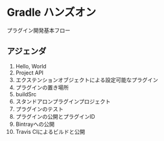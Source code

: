 # Gradle ハンズオン

プラグイン開発基本フロー

## アジェンダ

1. Hello, World
1. Project API
1. エクステンションオブジェクトによる設定可能なプラグイン
1. プラグインの置き場所
  1. buildSrc
  1. スタンドアロンプラグインプロジェクト
1. プラグインのテスト
1. プラグインの公開とプラグインID
1. Bintrayへの公開
1. Travis CIによるビルドと公開

